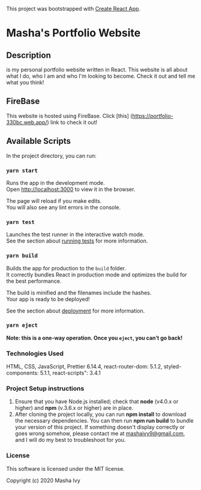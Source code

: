 This project was bootstrapped with [Create React App](https://github.com/facebook/create-react-app).

# Masha's Portfolio Website

## Description

is my personal portfolio website written in React. This website is all about what I do, who I am and who I'm looking to become. Check it out and tell me what you think!

## FireBase 

This website is hosted using FireBase. Click [this] (https://portfolio-330bc.web.app/) link to check it out!

## Available Scripts

In the project directory, you can run:

### `yarn start`

Runs the app in the development mode.<br />
Open [http://localhost:3000](http://localhost:3000) to view it in the browser.

The page will reload if you make edits.<br />
You will also see any lint errors in the console.

### `yarn test`

Launches the test runner in the interactive watch mode.<br />
See the section about [running tests](https://facebook.github.io/create-react-app/docs/running-tests) for more information.

### `yarn build`

Builds the app for production to the `build` folder.<br />
It correctly bundles React in production mode and optimizes the build for the best performance.

The build is minified and the filenames include the hashes.<br />
Your app is ready to be deployed!

See the section about [deployment](https://facebook.github.io/create-react-app/docs/deployment) for more information.

### `yarn eject`

**Note: this is a one-way operation. Once you `eject`, you can’t go back!**

### Technologies Used
HTML, CSS, JavaScript, Prettier 6.14.4, react-router-dom: 5.1.2, styled-components: 5.1.1, react-scripts": 3.4.1

### Project Setup instructions
1. Ensure that you have Node.js installed; check that **node** (v4.0.x or higher) and **npm** (v.3.6.x or higher) are in place.
2. After cloning the project locally, you can run **npm install** to download the necessary dependencies. You can then run **npm run build** to bundle your version of this project. If something doesn't display correctly or goes wrong somehow, please contact me at <mashaivy9@gmail.com>, and I will do my best to troubleshoot for you.

### License
This software is licensed under the MIT license.

Copyright (c) 2020 Masha Ivy

